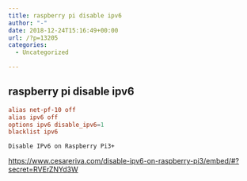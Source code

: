 ```yaml
---
title: raspberry pi disable ipv6
author: "-"
date: 2018-12-24T15:16:49+00:00
url: /?p=13205
categories:
  - Uncategorized

---
```

## raspberry pi disable ipv6
```bash/etc/modprobe.d/ipv6.conf
alias net-pf-10 off
alias ipv6 off
options ipv6 disable_ipv6=1
blacklist ipv6
```


  
    Disable IPv6 on Raspberry Pi3+
  


https://www.cesareriva.com/disable-ipv6-on-raspberry-pi3/embed/#?secret=RVErZNYd3W